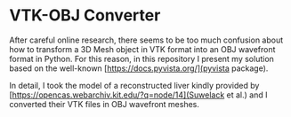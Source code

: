 # VTK-OBJ Converter
After careful online research, there seems to be too much confusion about how to transform a 3D Mesh object in VTK format into an OBJ wavefront format in Python. For this reason, in this repository I present my solution based on the well-known [https://docs.pyvista.org/](pyvista package).

In detail, I took the model of a reconstructed liver kindly provided by [https://opencas.webarchiv.kit.edu/?q=node/14](Suwelack et al.) and I converted their VTK files in OBJ wavefront meshes.



